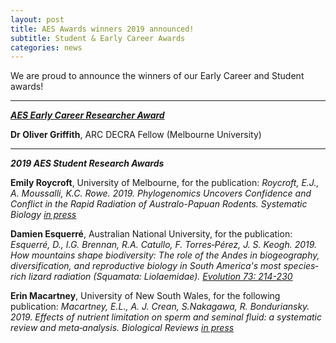 ```yaml
---
layout: post
title: AES Awards winners 2019 announced!
subtitle: Student & Early Career Awards
categories: news
---
```


We are proud to announce the winners of our Early Career and Student awards!   
****

***[AES Early Career Researcher Award](http://ausevo.com/programme/)***   
   
**Dr Oliver Griffith**, ARC DECRA Fellow (Melbourne University)

*****

***2019 AES Student Research Awards***

**Emily Roycroft**, University of Melbourne, for the publication:
*Roycroft, E.J., A. Moussalli, K.C. Rowe. 2019. Phylogenomics Uncovers Confidence and Conflict in the Rapid Radiation of Australo-Papuan Rodents. Systematic Biology [in press](https://doi.org/10.1093/sysbio/syz044)*
   
**Damien Esquerré**, Australian National University, for the publication:
 *Esquerré, D.,  I.G. Brennan,  R.A. Catullo, F. Torres‐Pérez, J. S. Keogh. 2019. How mountains shape biodiversity: The role of the Andes in biogeography, diversification, and reproductive biology in South America's most species‐rich lizard radiation (Squamata: Liolaemidae). [Evolution 73: 214-230](https://doi.org/10.1111/evo.13657)*
   
**Erin Macartney**, University of New South Wales, for the following publication:
*Macartney, E.L., A. J. Crean, S.Nakagawa, R. Bonduriansky. 2019. Effects of nutrient limitation on sperm and seminal fluid: a systematic review and meta‐analysis. Biological Reviews [in press](https://doi.org/10.1111/brv.12524)*


